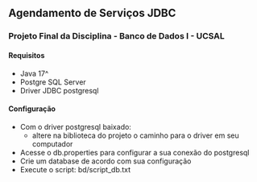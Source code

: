 ## Agendamento de Serviços JDBC
### Projeto Final da Disciplina - Banco de Dados I - UCSAL

#### Requisitos
- Java 17^
- Postgre SQL Server
- Driver JDBC postgresql

#### Configuração
- Com o driver postgresql baixado:
    - altere na biblioteca do projeto o caminho para o driver em seu computador
- Acesse o db.properties para configurar a sua conexão do postgresql
- Crie um database de acordo com sua configuração
- Execute o script: bd/script_db.txt
